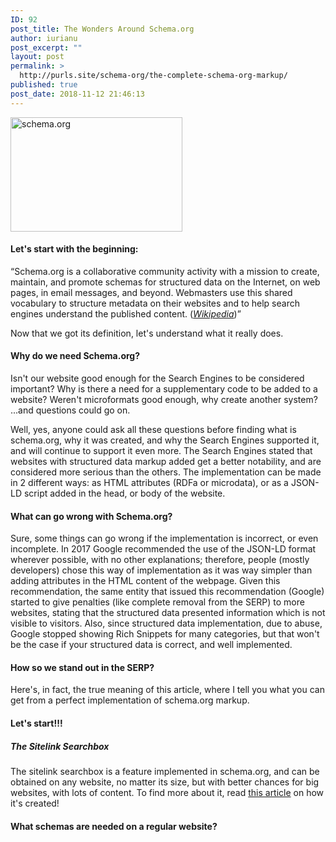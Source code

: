 ```yaml
---
ID: 92
post_title: The Wonders Around Schema.org
author: iurianu
post_excerpt: ""
layout: post
permalink: >
  http://purls.site/schema-org/the-complete-schema-org-markup/
published: true
post_date: 2018-11-12 21:46:13
---
```

<a href="http://purls.site/wp-content/uploads/2017/03/schema.org-markup-seo-search.png"><img src="http://purls.site/wp-content/uploads/2017/03/schema.org-markup-seo-search.png" alt="schema.org" width="275" height="183" class="alignnone size-full wp-image-87" /></a>

<h4>Let's start with the beginning:</h4>
<q>Schema.org is a collaborative community activity with a mission to create, maintain, and promote schemas for structured data on the Internet, on web pages, in email messages, and beyond. Webmasters use this shared vocabulary to structure metadata on their websites and to help search engines understand the published content. (<cite><a href="https://en.wikipedia.org/wiki/Schema.org" rel="nofollow tag" title="Wikipedia, the Free Encyclopedia">Wikipedia</a></cite>)</q>

Now that we got its definition, let's understand what it really does.

<h4>Why do we need Schema.org?</h4>
Isn't our website good enough for the Search Engines to be considered important?
Why is there a need for a supplementary code to be added to a website?
Weren't microformats good enough, why create another system?
...and questions could go on.

Well, yes, anyone could ask all these questions before finding what is schema.org, why it was created, and why the Search Engines supported it, and will continue to support it even more.
The Search Engines stated that websites with structured data markup added get a better notability, and are considered more serious than the others.
The implementation can be made in 2 different ways: as HTML attributes (RDFa or microdata), or as a JSON-LD script added in the head, or body of the website.

<h4>What can go wrong with Schema.org?</h4>

Sure, some things can go wrong if the implementation is incorrect, or even incomplete.
In 2017 Google recommended the use of the JSON-LD format wherever possible, with no other explanations; therefore, people (mostly developers) chose this way of implementation as it was way simpler than adding attributes in the HTML content of the webpage.
Given this recommendation, the same entity that issued this recommendation (Google) started to give penalties (like complete removal from the SERP) to more websites, stating that the structured data presented information which is not visible to visitors.
Also, since structured data implementation, due to abuse, Google stopped showing Rich Snippets for many categories, but that won't be the case if your structured data is correct, and well implemented.

<h4>How so we stand out in the SERP?</h4>

Here's, in fact, the true meaning of this article, where I tell you what you can get from a perfect implementation of schema.org markup.

<h4>Let's start!!!</h4>

<h5>The Sitelink Searchbox</h5>
The sitelink searchbox is a feature implemented in schema.org, and can be obtained on any website, no matter its size, but with better chances for big websites, with lots of content.
To find more about it, read <a href="http://purls.site/schema-org/schema-org-sitelink-searchbox/" target="_blank">this article</a> on how it's created!

<h4>What schemas are needed on a regular website?</h4>